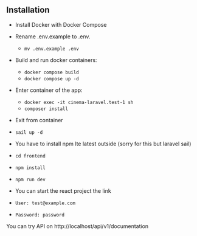 ## Installation ##

- Install Docker with Docker Compose

- Rename .env.example to .env.
    - ```mv .env.example .env```
- Build and run docker containers:
    - ```docker compose build```
    - ```docker compose up -d```
- Enter container of the app:
  - ```docker exec -it cinema-laravel.test-1 sh```
  - ```composer install```
- Exit from container
- ```sail up -d```
- You have to install npm lte latest outside (sorry for this but laravel sail)
- ```cd frontend```
- ```npm install```
- ```npm run dev```
- You can start the react project the link

- `User: test@example.com`
- `Password: password`

You can try API on http://localhost/api/v1/documentation

